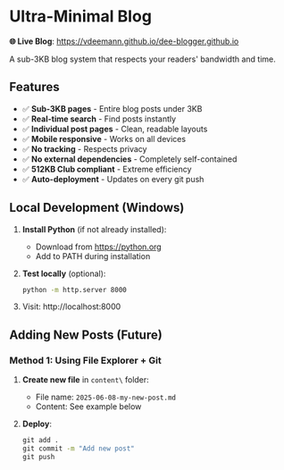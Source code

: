 # Ultra-Minimal Blog

**🌐 Live Blog**: https://vdeemann.github.io/dee-blogger.github.io

A sub-3KB blog system that respects your readers' bandwidth and time.

## Features

- ✅ **Sub-3KB pages** - Entire blog posts under 3KB
- ✅ **Real-time search** - Find posts instantly
- ✅ **Individual post pages** - Clean, readable layouts
- ✅ **Mobile responsive** - Works on all devices
- ✅ **No tracking** - Respects privacy
- ✅ **No external dependencies** - Completely self-contained
- ✅ **512KB Club compliant** - Extreme efficiency
- ✅ **Auto-deployment** - Updates on every git push

## Local Development (Windows)

1. **Install Python** (if not already installed):
   - Download from https://python.org
   - Add to PATH during installation

2. **Test locally** (optional):
   ```cmd
   python -m http.server 8000

3. Visit: http://localhost:8000

## Adding New Posts (Future)

### Method 1: Using File Explorer + Git

1. **Create new file** in `content\` folder:
   - File name: `2025-06-08-my-new-post.md`
   - Content: See example below

2. **Deploy**:
   ```cmd
   git add .
   git commit -m "Add new post"
   git push
